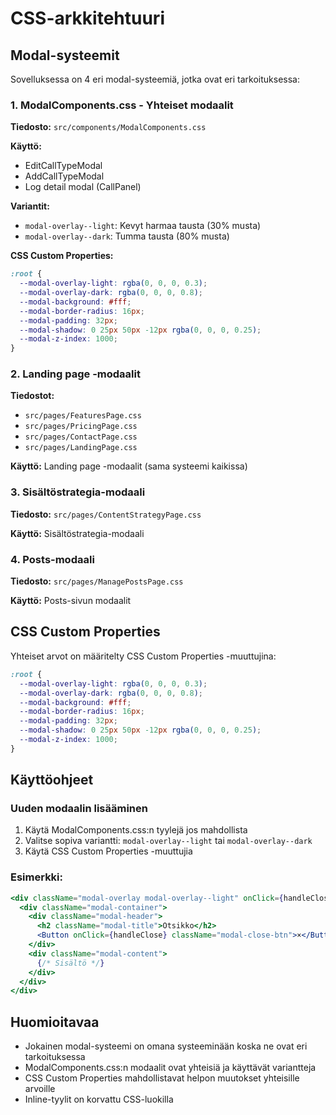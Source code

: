 # CSS-arkkitehtuuri

## Modal-systeemit

Sovelluksessa on 4 eri modal-systeemiä, jotka ovat eri tarkoituksessa:

### 1. ModalComponents.css - Yhteiset modaalit
**Tiedosto:** `src/components/ModalComponents.css`

**Käyttö:**
- EditCallTypeModal
- AddCallTypeModal  
- Log detail modal (CallPanel)

**Variantit:**
- `modal-overlay--light`: Kevyt harmaa tausta (30% musta)
- `modal-overlay--dark`: Tumma tausta (80% musta)

**CSS Custom Properties:**
```css
:root {
  --modal-overlay-light: rgba(0, 0, 0, 0.3);
  --modal-overlay-dark: rgba(0, 0, 0, 0.8);
  --modal-background: #fff;
  --modal-border-radius: 16px;
  --modal-padding: 32px;
  --modal-shadow: 0 25px 50px -12px rgba(0, 0, 0, 0.25);
  --modal-z-index: 1000;
}
```

### 2. Landing page -modaalit
**Tiedostot:**
- `src/pages/FeaturesPage.css`
- `src/pages/PricingPage.css`
- `src/pages/ContactPage.css`
- `src/pages/LandingPage.css`

**Käyttö:** Landing page -modaalit (sama systeemi kaikissa)

### 3. Sisältöstrategia-modaali
**Tiedosto:** `src/pages/ContentStrategyPage.css`

**Käyttö:** Sisältöstrategia-modaali

### 4. Posts-modaali
**Tiedosto:** `src/pages/ManagePostsPage.css`

**Käyttö:** Posts-sivun modaalit

## CSS Custom Properties

Yhteiset arvot on määritelty CSS Custom Properties -muuttujina:

```css
:root {
  --modal-overlay-light: rgba(0, 0, 0, 0.3);
  --modal-overlay-dark: rgba(0, 0, 0, 0.8);
  --modal-background: #fff;
  --modal-border-radius: 16px;
  --modal-padding: 32px;
  --modal-shadow: 0 25px 50px -12px rgba(0, 0, 0, 0.25);
  --modal-z-index: 1000;
}
```

## Käyttöohjeet

### Uuden modaalin lisääminen

1. Käytä ModalComponents.css:n tyylejä jos mahdollista
2. Valitse sopiva variantti: `modal-overlay--light` tai `modal-overlay--dark`
3. Käytä CSS Custom Properties -muuttujia

### Esimerkki:

```jsx
<div className="modal-overlay modal-overlay--light" onClick={handleClose}>
  <div className="modal-container">
    <div className="modal-header">
      <h2 className="modal-title">Otsikko</h2>
      <Button onClick={handleClose} className="modal-close-btn">×</Button>
    </div>
    <div className="modal-content">
      {/* Sisältö */}
    </div>
  </div>
</div>
```

## Huomioitavaa

- Jokainen modal-systeemi on omana systeeminään koska ne ovat eri tarkoituksessa
- ModalComponents.css:n modaalit ovat yhteisiä ja käyttävät variantteja
- CSS Custom Properties mahdollistavat helpon muutokset yhteisille arvoille
- Inline-tyylit on korvattu CSS-luokilla 